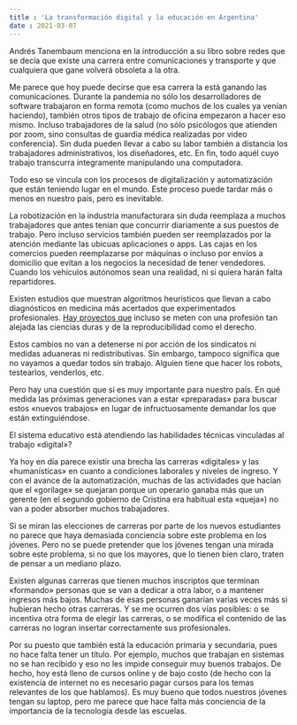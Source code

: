 ```yaml
---
title : 'La transformación digital y la educación en Argentina'
date : 2021-03-07
---
```




Andrés Tanembaum menciona en la introducción a su libro sobre redes que se
decía que existe una carrera entre comunicaciones y transporte y que cualquiera
que gane volverá obsoleta a la otra.


Me parece que hoy puede decirse que esa carrera la está ganando las
comunicaciones. Durante la pandemia no sólo los desarrolladores de software
trabajaron en forma remota (como muchos de los cuales ya venían haciendo),
también otros tipos de trabajo de oficina empezaron a hacer eso mismo. Incluso
trabajadores de la salud (no sólo psicólogos que atienden por zoom, sino
consultas de guardia médica realizadas por video conferencia). Sin duda pueden
llevar a cabo su labor también a distancia los trabajadores administrativos,
los diseñadores, etc. En fin, todo aquél cuyo trabajo transcurra íntegramente
manipulando una computadora.


Todo eso se vincula con los procesos de digitalización y automatización que
están teniendo lugar en el mundo. Este proceso puede tardar más o menos en
nuestro país, pero es inevitable.


La robotización en la industria manufacturara sin duda reemplaza a muchos
trabajadores que antes tenían que concurrir diariamente a sus puestos de
trabajo. Pero incluso servicios también pueden ser reemplazados por la atención
mediante las ubicuas aplicaciones o apps. Las cajas en los comercios pueden
reemplazarse por máquinas o incluso por envíos a domicilio que evitan a los
negocios la necesidad de tener vendedores. Cuando los vehículos autónomos sean
una realidad, ni si quiera harán falta repartidores.


Existen estudios que muestran algoritmos heurísticos que llevan a cabo
diagnósticos en medicina más acertados que experimentados profesionales.
[Hay proyectos que](https://www.cronista.com/ripe/Watson-el-robot-abogado-que-invento-IBM-20150107-0080.html)
incluso se meten con una profesión tan alejada las ciencias duras
y de la reproducibilidad como el derecho.


Estos cambios no van a detenerse ni por acción de los sindicatos ni medidas
aduaneras ni redistributivas. Sin embargo, tampoco significa que no vayamos a
quedar todos sin trabajo. Alguien tiene que hacer los robots, testearlos,
venderlos, etc.


Pero hay una cuestión que sí es muy importante para nuestro país. En qué medida
las próximas generaciones van a estar «preparadas» para buscar estos «nuevos
trabajos» en lugar de infructuosamente demandar los que están extinguiéndose.


El sistema educativo está atendiendo las habilidades técnicas vinculadas al
trabajo «digital»?


Ya hoy en día parece existir una brecha las carreras «digitales» y las
«humanísticas» en cuanto a condiciones laborales y niveles de ingreso. Y con el
avance de la automatización, muchas de las actividades que hacían que el
«gorilage» se quejaran porque un operario ganaba más que un gerente (en el
segundo gobierno de Cristina era habitual esta «queja») no van a poder absorber
muchos trabajadores.


Si se miran las elecciones de carreras por parte de los nuevos estudiantes no
parece que haya demasiada conciencia sobre este problema en los jóvenes. Pero
no se puede pretender que los jóvenes tengan una mirada sobre este problema, si
no que los mayores, que lo tienen bien claro, traten de pensar a un mediano
plazo.


Existen algunas carreras que tienen muchos inscriptos que terminan «formando»
personas que se van a dedicar a otra labor, o a mantener ingresos más bajos.
Muchas de esas personas ganarían varias veces más si hubieran hecho otras
carreras. Y se me ocurren dos vías posibles: o se incentiva otra forma de
elegir las carreras, o se modifica el contenido de las carreras no logran
insertar correctamente sus profesionales.


Por su puesto que también está la educación primaria y secundaria, pues no hace
falta tener un título. Por ejemplo, muchos que trabajan en sistemas no se han
recibido y eso no les impide conseguir muy buenos trabajos. De hecho, hoy está
lleno de cursos online y de bajo costo (de hecho con la existencia de internet
no es necesario pagar cursos para los temas relevantes de los que hablamos). Es
muy bueno que todos nuestros jóvenes tengan su laptop, pero me parece que hace
falta más conciencia de la importancia de la tecnología desde las escuelas. 
